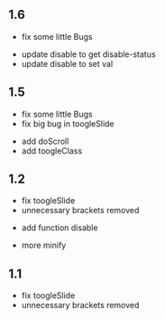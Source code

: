 ## 1.6
- fix some little Bugs
+ update disable to get disable-status
+ update disable to set val

## 1.5
- fix some little Bugs
- fix big bug in toogleSlide
+ add doScroll
+ add toogleClass

## 1.2
- fix toogleSlide
- unnecessary brackets removed
+ add function disable
* more minify

## 1.1
- fix toogleSlide
- unnecessary brackets removed
